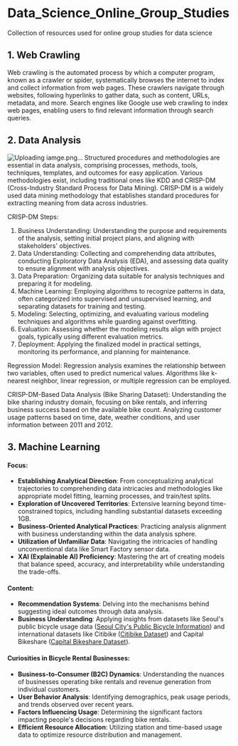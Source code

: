 # Data_Science_Online_Group_Studies
Collection of resources used for online group studies for data science


## 1. Web Crawling
Web crawling is the automated process by which a computer program, known as a crawler or spider, systematically browses the internet to index and collect information from web pages. These crawlers navigate through websites, following hyperlinks to gather data, such as content, URLs, metadata, and more. Search engines like Google use web crawling to index web pages, enabling users to find relevant information through search queries.

## 2. Data Analysis
![Uploading iamge.png…]()
Structured procedures and methodologies are essential in data analysis, comprising processes, methods, tools, techniques, templates, and outcomes for easy application. Various methodologies exist, including traditional ones like KDD and CRISP-DM (Cross-Industry Standard Process for Data Mining). CRISP-DM is a widely used data mining methodology that establishes standard procedures for extracting meaning from data across industries.

CRISP-DM Steps:
1. Business Understanding: Understanding the purpose and requirements of the analysis, setting initial project plans, and aligning with stakeholders' objectives.
2. Data Understanding: Collecting and comprehending data attributes, conducting Exploratory Data Analysis (EDA), and assessing data quality to ensure alignment with analysis objectives.
3. Data Preparation: Organizing data suitable for analysis techniques and preparing it for modeling.
4. Machine Learning: Employing algorithms to recognize patterns in data, often categorized into supervised and unsupervised learning, and separating datasets for training and testing.
5. Modeling: Selecting, optimizing, and evaluating various modeling techniques and algorithms while guarding against overfitting.
6. Evaluation: Assessing whether the modeling results align with project goals, typically using different evaluation metrics.
7. Deployment: Applying the finalized model in practical settings, monitoring its performance, and planning for maintenance.

Regression Model:
Regression analysis examines the relationship between two variables, often used to predict numerical values. Algorithms like k-nearest neighbor, linear regression, or multiple regression can be employed.

CRISP-DM-Based Data Analysis (Bike Sharing Dataset):
Understanding the bike sharing industry domain, focusing on bike rentals, and inferring business success based on the available bike count. Analyzing customer usage patterns based on time, date, weather conditions, and user information between 2011 and 2012.

## 3. Machine Learning
#### Focus:
- **Establishing Analytical Direction**: From conceptualizing analytical trajectories to comprehending data intricacies and methodologies like appropriate model fitting, learning processes, and train/test splits.
- **Exploration of Uncovered Territories**: Extensive learning beyond time-constrained topics, including handling substantial datasets exceeding 1GB.
- **Business-Oriented Analytical Practices**: Practicing analysis alignment with business understanding within the data analysis sphere.
- **Utilization of Unfamiliar Data**: Navigating the intricacies of handling unconventional data like Smart Factory sensor data.
- **XAI (Explainable AI) Proficiency**: Mastering the art of creating models that balance speed, accuracy, and interpretability while understanding the trade-offs.

#### Content:
- **Recommendation Systems**: Delving into the mechanisms behind suggesting ideal outcomes through data analysis.
- **Business Understanding**: Applying insights from datasets like Seoul's public bicycle usage data ([Seoul City's Public Bicycle Information](https://data.seoul.go.kr/dataList/OA-15245/F/1/datasetView.do)) and international datasets like Citibike ([Citibike Dataset](https://ride.citibikenyc.com/system-data)) and Capital Bikeshare ([Capital Bikeshare Dataset](https://ride.citibikenyc.com/system-data)).
  
#### Curiosities in Bicycle Rental Businesses:
- **Business-to-Consumer (B2C) Dynamics**: Understanding the nuances of businesses operating bike rentals and revenue generation from individual customers.
- **User Behavior Analysis**: Identifying demographics, peak usage periods, and trends observed over recent years.
- **Factors Influencing Usage**: Determining the significant factors impacting people's decisions regarding bike rentals.
- **Efficient Resource Allocation**: Utilizing station and time-based usage data to optimize resource distribution and management.
